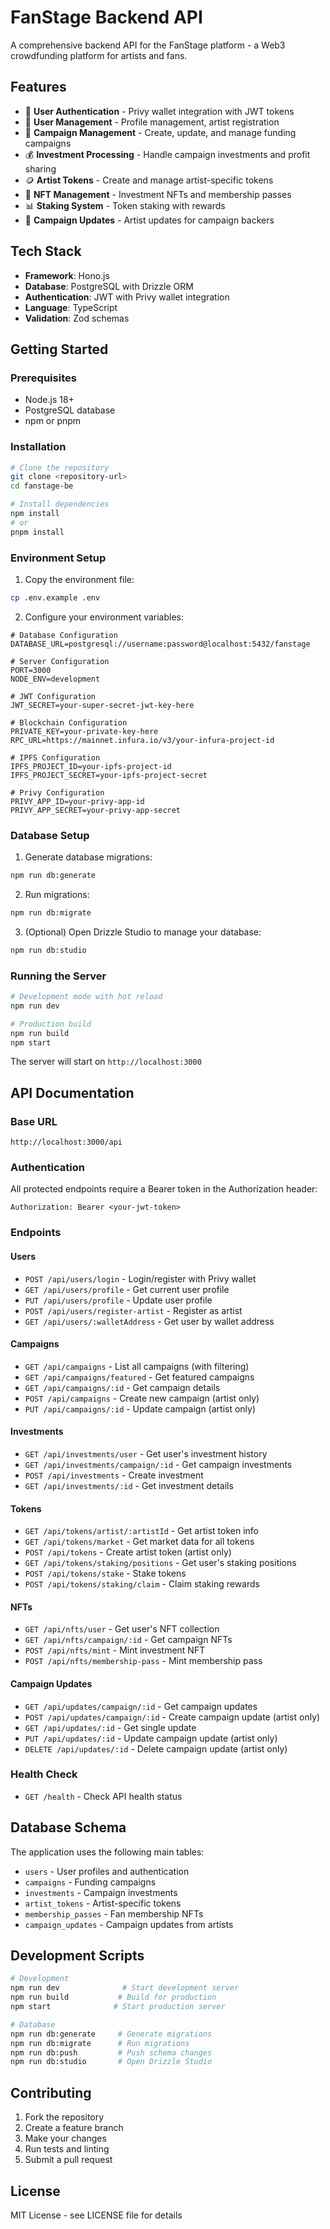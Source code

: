 # FanStage Backend API

A comprehensive backend API for the FanStage platform - a Web3 crowdfunding platform for artists and fans.

## Features

- 🔐 **User Authentication** - Privy wallet integration with JWT tokens
- 👥 **User Management** - Profile management, artist registration
- 🎵 **Campaign Management** - Create, update, and manage funding campaigns
- 💰 **Investment Processing** - Handle campaign investments and profit sharing
- 🪙 **Artist Tokens** - Create and manage artist-specific tokens
- 🎨 **NFT Management** - Investment NFTs and membership passes
- 📊 **Staking System** - Token staking with rewards
- 📝 **Campaign Updates** - Artist updates for campaign backers

## Tech Stack

- **Framework**: Hono.js
- **Database**: PostgreSQL with Drizzle ORM
- **Authentication**: JWT with Privy wallet integration
- **Language**: TypeScript
- **Validation**: Zod schemas

## Getting Started

### Prerequisites

- Node.js 18+
- PostgreSQL database
- npm or pnpm

### Installation

```bash
# Clone the repository
git clone <repository-url>
cd fanstage-be

# Install dependencies
npm install
# or
pnpm install
```

### Environment Setup

1. Copy the environment file:
```bash
cp .env.example .env
```

2. Configure your environment variables:
```env
# Database Configuration
DATABASE_URL=postgresql://username:password@localhost:5432/fanstage

# Server Configuration
PORT=3000
NODE_ENV=development

# JWT Configuration
JWT_SECRET=your-super-secret-jwt-key-here

# Blockchain Configuration
PRIVATE_KEY=your-private-key-here
RPC_URL=https://mainnet.infura.io/v3/your-infura-project-id

# IPFS Configuration
IPFS_PROJECT_ID=your-ipfs-project-id
IPFS_PROJECT_SECRET=your-ipfs-project-secret

# Privy Configuration
PRIVY_APP_ID=your-privy-app-id
PRIVY_APP_SECRET=your-privy-app-secret
```

### Database Setup

1. Generate database migrations:
```bash
npm run db:generate
```

2. Run migrations:
```bash
npm run db:migrate
```

3. (Optional) Open Drizzle Studio to manage your database:
```bash
npm run db:studio
```

### Running the Server

```bash
# Development mode with hot reload
npm run dev

# Production build
npm run build
npm start
```

The server will start on `http://localhost:3000`

## API Documentation

### Base URL
```
http://localhost:3000/api
```

### Authentication

All protected endpoints require a Bearer token in the Authorization header:
```
Authorization: Bearer <your-jwt-token>
```

### Endpoints

#### Users
- `POST /api/users/login` - Login/register with Privy wallet
- `GET /api/users/profile` - Get current user profile
- `PUT /api/users/profile` - Update user profile
- `POST /api/users/register-artist` - Register as artist
- `GET /api/users/:walletAddress` - Get user by wallet address

#### Campaigns
- `GET /api/campaigns` - List all campaigns (with filtering)
- `GET /api/campaigns/featured` - Get featured campaigns
- `GET /api/campaigns/:id` - Get campaign details
- `POST /api/campaigns` - Create new campaign (artist only)
- `PUT /api/campaigns/:id` - Update campaign (artist only)

#### Investments
- `GET /api/investments/user` - Get user's investment history
- `GET /api/investments/campaign/:id` - Get campaign investments
- `POST /api/investments` - Create investment
- `GET /api/investments/:id` - Get investment details

#### Tokens
- `GET /api/tokens/artist/:artistId` - Get artist token info
- `GET /api/tokens/market` - Get market data for all tokens
- `POST /api/tokens` - Create artist token (artist only)
- `GET /api/tokens/staking/positions` - Get user's staking positions
- `POST /api/tokens/stake` - Stake tokens
- `POST /api/tokens/staking/claim` - Claim staking rewards

#### NFTs
- `GET /api/nfts/user` - Get user's NFT collection
- `GET /api/nfts/campaign/:id` - Get campaign NFTs
- `POST /api/nfts/mint` - Mint investment NFT
- `POST /api/nfts/membership-pass` - Mint membership pass

#### Campaign Updates
- `GET /api/updates/campaign/:id` - Get campaign updates
- `POST /api/updates/campaign/:id` - Create campaign update (artist only)
- `GET /api/updates/:id` - Get single update
- `PUT /api/updates/:id` - Update campaign update (artist only)
- `DELETE /api/updates/:id` - Delete campaign update (artist only)

### Health Check

- `GET /health` - Check API health status

## Database Schema

The application uses the following main tables:

- `users` - User profiles and authentication
- `campaigns` - Funding campaigns
- `investments` - Campaign investments
- `artist_tokens` - Artist-specific tokens
- `membership_passes` - Fan membership NFTs
- `campaign_updates` - Campaign updates from artists

## Development Scripts

```bash
# Development
npm run dev              # Start development server
npm run build           # Build for production
npm start              # Start production server

# Database
npm run db:generate     # Generate migrations
npm run db:migrate      # Run migrations
npm run db:push         # Push schema changes
npm run db:studio       # Open Drizzle Studio
```

## Contributing

1. Fork the repository
2. Create a feature branch
3. Make your changes
4. Run tests and linting
5. Submit a pull request

## License

MIT License - see LICENSE file for details
